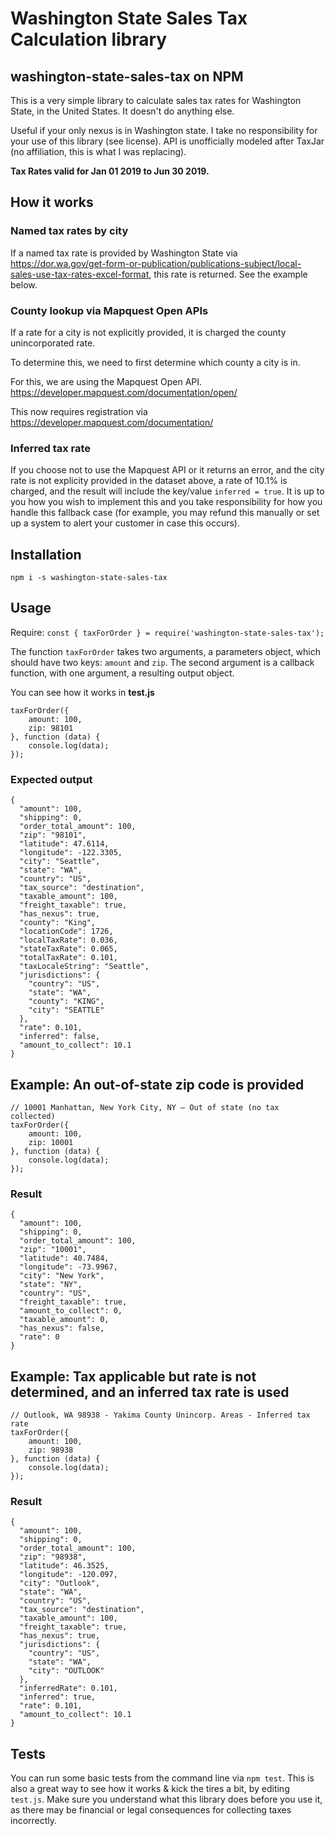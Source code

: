 # Washington State Sales Tax Calculation library

## washington-state-sales-tax on NPM

This is a very simple library to calculate sales tax rates for Washington State, in the United States. It doesn't do anything else.

Useful if your only nexus is in Washington state. I take no responsibility for your use of this library (see license). API is unofficially modeled after TaxJar (no affiliation, this is what I was replacing).

**Tax Rates valid for Jan 01 2019 to Jun 30 2019.**

## How it works

### Named tax rates by city
If a named tax rate is provided by Washington State via https://dor.wa.gov/get-form-or-publication/publications-subject/local-sales-use-tax-rates-excel-format, this rate is returned. See the example below.


### County lookup via Mapquest Open APIs
If a rate for a city is not explicitly provided, it is charged the county unincorporated rate. 

To determine this, we need to first determine which county a city is in. 

For this, we are using the Mapquest Open API.  https://developer.mapquest.com/documentation/open/

This now requires registration via https://developer.mapquest.com/documentation/


### Inferred tax rate
If you choose not to use the Mapquest API or it returns an error, and the city rate is not explicity provided in the dataset above, a rate of 10.1% is charged, and the result will include the key/value `inferred = true`. It is up to you how you wish to implement this and you take responsibility for how you handle this fallback case (for example, you may refund this manually or set up a system to alert your customer in case this occurs).


## Installation

`npm i -s washington-state-sales-tax`

## Usage

Require: `const { taxForOrder } = require('washington-state-sales-tax');`

The function `taxForOrder` takes two arguments, a parameters object, which should have two keys: `amount` and `zip`. The second argument is a callback function, with one argument, a resulting output object.

You can see how it works in **test.js**

```
taxForOrder({
    amount: 100,
    zip: 98101
}, function (data) {
    console.log(data);
});
```

### Expected output

```
{
  "amount": 100,
  "shipping": 0,
  "order_total_amount": 100,
  "zip": "98101",
  "latitude": 47.6114,
  "longitude": -122.3305,
  "city": "Seattle",
  "state": "WA",
  "country": "US",
  "tax_source": "destination",
  "taxable_amount": 100,
  "freight_taxable": true,
  "has_nexus": true,
  "county": "King",
  "locationCode": 1726,
  "localTaxRate": 0.036,
  "stateTaxRate": 0.065,
  "totalTaxRate": 0.101,
  "taxLocaleString": "Seattle",
  "jurisdictions": {
    "country": "US",
    "state": "WA",
    "county": "KING",
    "city": "SEATTLE"
  },
  "rate": 0.101,
  "inferred": false,
  "amount_to_collect": 10.1
}
```

## Example: An out-of-state zip code is provided

```
// 10001 Manhattan, New York City, NY – Out of state (no tax collected)
taxForOrder({
    amount: 100,
    zip: 10001
}, function (data) {
    console.log(data);
});
```

### Result

```
{
  "amount": 100,
  "shipping": 0,
  "order_total_amount": 100,
  "zip": "10001",
  "latitude": 40.7484,
  "longitude": -73.9967,
  "city": "New York",
  "state": "NY",
  "country": "US",
  "freight_taxable": true,
  "amount_to_collect": 0,
  "taxable_amount": 0,
  "has_nexus": false,
  "rate": 0
}
```

## Example: Tax applicable but rate is not determined, and an inferred tax rate is used

```
// Outlook, WA 98938 - Yakima County Unincorp. Areas - Inferred tax rate
taxForOrder({
    amount: 100,
    zip: 98938
}, function (data) {
    console.log(data);
});
```

### Result

```
{
  "amount": 100,
  "shipping": 0,
  "order_total_amount": 100,
  "zip": "98938",
  "latitude": 46.3525,
  "longitude": -120.097,
  "city": "Outlook",
  "state": "WA",
  "country": "US",
  "tax_source": "destination",
  "taxable_amount": 100,
  "freight_taxable": true,
  "has_nexus": true,
  "jurisdictions": {
    "country": "US",
    "state": "WA",
    "city": "OUTLOOK"
  },
  "inferredRate": 0.101,
  "inferred": true,
  "rate": 0.101,
  "amount_to_collect": 10.1
}
```

## Tests

You can run some basic tests from the command line via `npm test`. This is also a great way to see how it works & kick the tires a bit, by editing `test.js`. Make sure you understand what this library does before you use it, as there may be financial or legal consequences for collecting taxes incorrectly.

